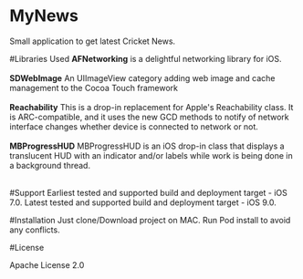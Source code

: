 # MyNews
Small application to get latest Cricket News.


#Libraries Used
<b>AFNetworking</b> is a delightful networking library for iOS.<br><br>
<b>SDWebImage</b> An UIImageView category adding web image and cache management to the Cocoa Touch framework<br><br>
<b>Reachability</b> This is a drop-in replacement for Apple's Reachability class. It is ARC-compatible, and it uses the new GCD methods to notify of network interface changes whether device is connected to network or not.<br><br>
<b>MBProgressHUD</b> MBProgressHUD is an iOS drop-in class that displays a translucent HUD with an indicator and/or labels while work is being done in a background thread.<br><br>


#Support
Earliest tested and supported build and deployment target - iOS 7.0. Latest tested and supported build and deployment target - iOS 9.0.


#Installation
Just clone/Download project on MAC. Run Pod install to avoid any conflicts.


#License

Apache License 2.0
